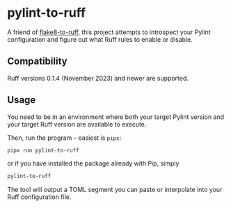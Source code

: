 # pylint-to-ruff

A friend of [flake8-to-ruff](https://pypi.org/project/flake8-to-ruff/),
this project attempts to introspect your Pylint configuration and figure out
what Ruff rules to enable or disable.

## Compatibility

Ruff versions 0.1.4 (November 2023) and newer are supported.

## Usage

You need to be in an environment where both your target Pylint version and
your target Ruff version are available to execute.

Then, run the program – easiest is `pipx`:

```bash
pipx run pylint-to-ruff
```

or if you have installed the package already with Pip, simply

```bash
pylint-to-ruff
```

The tool will output a TOML segment you can paste or interpolate into your
Ruff configuration file.
